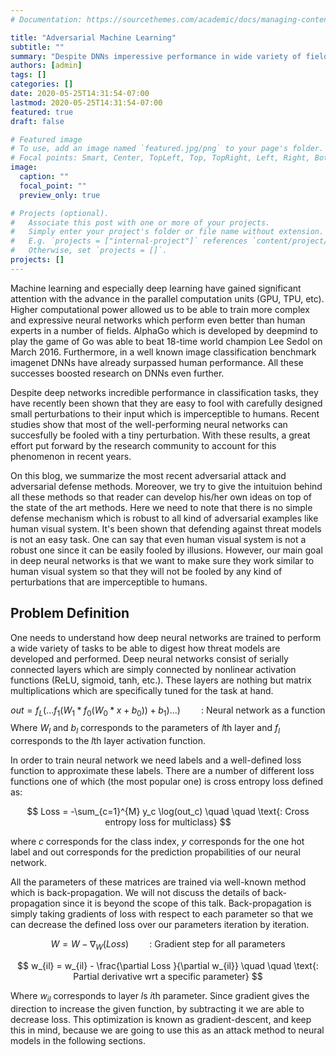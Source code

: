 ```yaml
---
# Documentation: https://sourcethemes.com/academic/docs/managing-content/

title: "Adversarial Machine Learning"
subtitle: ""
summary: "Despite DNNs imperessive performance in wide variety of fields, they are easy to fool with carefully designed small perturbations to their input which is imperceptible to humans."
authors: [admin]
tags: []
categories: []
date: 2020-05-25T14:31:54-07:00
lastmod: 2020-05-25T14:31:54-07:00
featured: true
draft: false

# Featured image
# To use, add an image named `featured.jpg/png` to your page's folder.
# Focal points: Smart, Center, TopLeft, Top, TopRight, Left, Right, BottomLeft, Bottom, BottomRight.
image:
  caption: ""
  focal_point: ""
  preview_only: true

# Projects (optional).
#   Associate this post with one or more of your projects.
#   Simply enter your project's folder or file name without extension.
#   E.g. `projects = ["internal-project"]` references `content/project/deep-learning/index.md`.
#   Otherwise, set `projects = []`.
projects: []
---
```


Machine learning and especially deep learning have gained significant attention with the advance in the parallel computation units (GPU, TPU, etc). Higher computational power allowed us to be able to train more complex and expressive neural networks which perform even better than human experts in a number of fields. AlphaGo which is developed by deepmind to play the game of Go was able to beat 18-time world champion Lee Sedol on March 2016. Furthermore, in a well known image classification benchmark imagenet DNNs have already surpassed human performance. All these successes boosted research on DNNs even further.

Despite deep networks incredible performance in classification tasks, they have recently been shown that they are easy to fool with carefully designed small perturbations to their input which is imperceptible to humans. Recent studies show that most of the well-performing neural networks can succesfully be fooled with a tiny perturbation. With these results, a great effort put forward by the research community to account for this phenomenon in recent years. 

On this blog, we summarize the most recent adversarial attack and adversarial defense methods. Moreover, we try to give the intuituion behind all these methods so that reader can develop his/her own ideas on top of the state of the art methods. Here we need to note that there is no simple defense mechanism which is robust to all kind of adversarial examples like human visual system. It's been shown that defending against threat models is not an easy task. One can say that even human visual system is not a robust one since it can be easily fooled by illusions. However, our main goal in deep neural networks is that we want to make sure they work similar to human visual system so that they will not be fooled by any kind of perturbations that are imperceptible to humans.

## **Problem Definition** #

One needs to understand how deep neural networks are trained to perform a wide variety of tasks to be able to digest how threat models are developed and performed. Deep neural networks consist of serially connected layers which are simply connected by nonlinear activation functions (ReLU, sigmoid, tanh, etc.). These layers are nothing but matrix multiplications which are specifically tuned for the task at hand. 

$$
 out=f_L(...f_1(W_1 * f_0(W_0 * x+b_0))+b_1)...) \quad \quad \text{: Neural network as a function}
$$
Where $W_l$ and $b_l$ corresponds to the parameters of $l$th layer and $f_l$ corresponds to the $l$th layer activation function.

In order to train neural network we need labels and a well-defined loss function to approximate these labels. There are a number of different loss functions one of which (the most popular one) is cross entropy loss defined as:

$$
Loss = -\sum_{c=1}^{M} y_c \log(out_c) \quad \quad \text{: Cross entropy loss for multiclass}
$$

where $c$ corresponds for the class index, $y$ corresponds for the one hot label and out corresponds for the prediction propabilities of our neural network.

All the parameters of these matrices are trained via well-known method which is back-propagation. We will not discuss the details of back-propagation since it is beyond the scope of this talk. Back-propagation is simply taking gradients of loss with respect to each parameter so that we can decrease the defined loss over our parameters iteration by iteration. 

$$
W = W - \nabla_{W}(Loss) \quad \quad \text{: Gradient step for all parameters}
$$

$$
w_{il} = w_{il} - \frac{\partial Loss }{\partial w_{il}} \quad \quad \text{: Partial derivative wrt a specific parameter}
$$

Where $w_{il}$ corresponds to layer $l$s $i$th parameter. Since gradient gives the direction to increase the given function, by subtracting it we are able to decrease loss. This optimization is known as gradient-descent, and keep this in mind, because we are going to use this as an attack method to neural models in the following sections.






